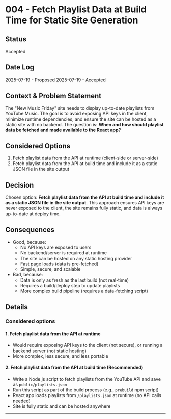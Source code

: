 # 004 - Fetch Playlist Data at Build Time for Static Site Generation

## Status

Accepted

## Date Log

2025-07-19 - Proposed
2025-07-19 - Accepted

## Context & Problem Statement

The "New Music Friday" site needs to display up-to-date playlists from YouTube Music. The goal is to avoid exposing API keys in the client, minimize runtime dependencies, and ensure the site can be hosted as a static site with no backend. The question is: **When and how should playlist data be fetched and made available to the React app?**

## Considered Options

1. Fetch playlist data from the API at runtime (client-side or server-side)
2. Fetch playlist data from the API at build time and include it as a static JSON file in the site output

## Decision

Chosen option: **Fetch playlist data from the API at build time and include it as a static JSON file in the site output**. This approach ensures API keys are never exposed to the client, the site remains fully static, and data is always up-to-date at deploy time.

## Consequences

- Good, because:
  - No API keys are exposed to users
  - No backend/server is required at runtime
  - The site can be hosted on any static hosting provider
  - Fast page loads (data is pre-fetched)
  - Simple, secure, and scalable
- Bad, because:
  - Data is only as fresh as the last build (not real-time)
  - Requires a build/deploy step to update playlists
  - More complex build pipeline (requires a data-fetching script)

## Details

### Considered options

#### 1. Fetch playlist data from the API at runtime

- Would require exposing API keys to the client (not secure), or running a backend server (not static hosting)
- More complex, less secure, and less portable

#### 2. Fetch playlist data from the API at build time (Recommended)

- Write a Node.js script to fetch playlists from the YouTube API and save as `public/playlists.json`
- Run this script as part of the build process (e.g., `prebuild` npm script)
- React app loads playlists from `/playlists.json` at runtime (no API calls needed)
- Site is fully static and can be hosted anywhere

---

